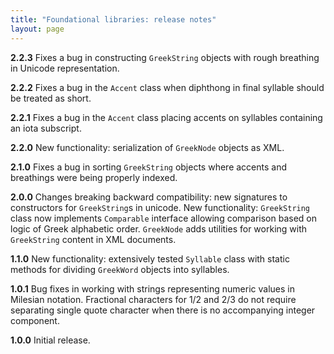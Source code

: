 ```yaml
---
title: "Foundational libraries: release notes"
layout: page
---
```


**2.2.3** Fixes a bug in constructing `GreekString` objects with rough breathing in Unicode representation.

**2.2.2** Fixes a bug in the `Accent` class when diphthong in final syllable should be treated as short.

**2.2.1** Fixes a bug in the `Accent` class placing accents on syllables containing an iota subscript.

**2.2.0** New functionality: serialization of `GreekNode` objects as XML.

**2.1.0** Fixes a bug in sorting `GreekString` objects where accents and breathings were being properly indexed.

**2.0.0** Changes breaking backward compatibility: new signatures to constructors for `GreekString`s in unicode.  New functionality:  `GreekString` class now implements `Comparable` interface allowing comparison based on logic of Greek alphabetic order.  `GreekNode` adds utilities for working with `GreekString` content in XML documents.

**1.1.0** New functionality:  extensively tested `Syllable` class with static methods for dividing `GreekWord` objects into syllables.

**1.0.1** Bug fixes in working with strings representing numeric values in Milesian notation.  Fractional characters for 1/2 and 2/3 do not require separating single quote character when there is no accompanying integer component.

**1.0.0** Initial release.
